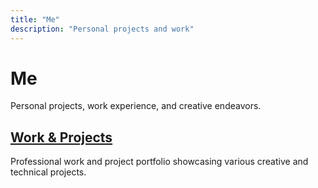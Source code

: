 ```yaml
---
title: "Me"
description: "Personal projects and work"
---
```


# Me

Personal projects, work experience, and creative endeavors.

## [Work & Projects](/me/work/)
Professional work and project portfolio showcasing various creative and technical projects.